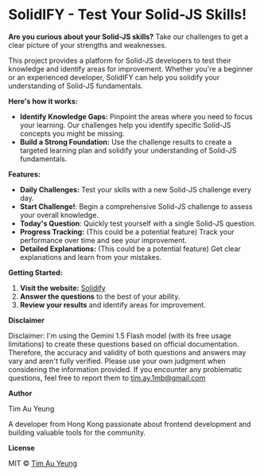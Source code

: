 # SolidIFY - Test Your Solid-JS Skills!

**Are you curious about your Solid-JS skills?**  Take our challenges to get a clear picture of your strengths and weaknesses.

This project provides a platform for Solid-JS developers to test their knowledge and identify areas for improvement. Whether you're a beginner or an experienced developer, SolidIFY can help you solidify your understanding of Solid-JS fundamentals.

**Here's how it works:**

* **Identify Knowledge Gaps:** Pinpoint the areas where you need to focus your learning. Our challenges help you identify specific Solid-JS concepts you might be missing.
* **Build a Strong Foundation:** Use the challenge results to create a targeted learning plan and solidify your understanding of Solid-JS fundamentals.

**Features:**

* **Daily Challenges:**  Test your skills with a new Solid-JS challenge every day.
* **Start Challenge!**:  Begin a comprehensive Solid-JS challenge to assess your overall knowledge.
* **Today's Question**:  Quickly test yourself with a single Solid-JS question.
* **Progress Tracking:** (This could be a potential feature) Track your performance over time and see your improvement.
* **Detailed Explanations:** (This could be a potential feature) Get clear explanations and learn from your mistakes.

**Getting Started:**

1. **Visit the website:** [Solidify](https://solidify-lilac.vercel.app/)
3. **Answer the questions** to the best of your ability.
4. **Review your results** and identify areas for improvement.

**Disclaimer**

Disclaimer: I'm using the Gemini 1.5 Flash model (with its free usage limitations) to create these questions based on official documentation.  Therefore, the accuracy and validity of both questions and answers may vary and aren't fully verified. Please use your own judgment when considering the information provided.  If you encounter any problematic questions, feel free to report them to [tim.ay.1mb@gmail.com](tim.ay.1mb@gmail.com)

**Author**

Tim Au Yeung

A developer from Hong Kong passionate about frontend development and building valuable tools for the community. 

**License**

MIT © [Tim Au Yeung](https://github.com/tim-ay-1mb)